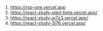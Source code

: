 1. https://rsp-one.vercel.app
2. https://react-study-pied-beta.vercel.app/
3. https://react-study-w7z3.vercel.app/
4. https://react-study-3i76.vercel.app/
